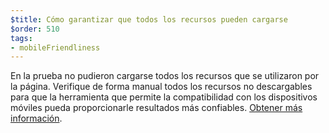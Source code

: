 ```yaml
---
$title: Cómo garantizar que todos los recursos pueden cargarse
$order: 510
tags:
- mobileFriendliness
---
```


En la prueba no pudieron cargarse todos los recursos que se utilizaron por la página. Verifique de forma manual todos los recursos no descargables para que la herramienta que permite la compatibilidad con los dispositivos móviles pueda proporcionarle resultados más confiables. [Obtener más información](https://support.google.com/webmasters/answer/6352293#blocked-resources).
